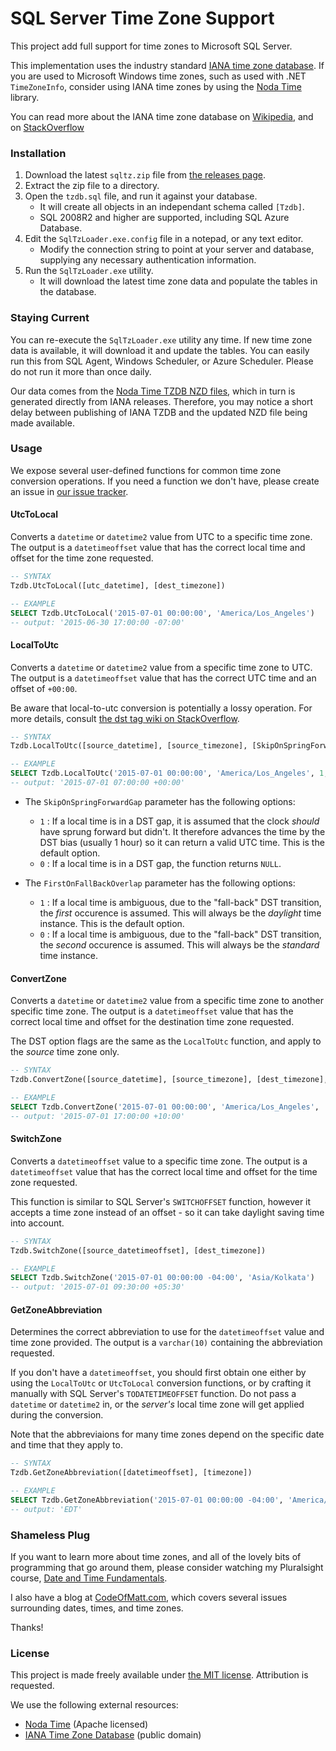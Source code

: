 # SQL Server Time Zone Support

This project add full support for time zones to Microsoft SQL Server.

This implementation uses the industry standard [IANA time zone database][1].  If you are used to Microsoft Windows time zones, such as used with .NET `TimeZoneInfo`, consider using IANA time zones by using the [Noda Time][2] library.

You can read more about the IANA time zone database on [Wikipedia][3], and on [StackOverflow][4]

### Installation

1. Download the latest `sqltz.zip` file from [the releases page][5].
2. Extract the zip file to a directory.
3. Open the `tzdb.sql` file, and run it against your database.
   - It will create all objects in an independant schema called `[Tzdb]`.
   - SQL 2008R2 and higher are supported, including SQL Azure Database.
4. Edit the `SqlTzLoader.exe.config` file in a notepad, or any text editor.
   - Modify the connection string to point at your server and database, supplying any necessary authentication information.
5. Run the `SqlTzLoader.exe` utility.
   - It will download the latest time zone data and populate the tables in the database.

### Staying Current

You can re-execute the `SqlTzLoader.exe` utility any time.  If new time zone data is available, it will download it and update the tables.  You can easily run this from SQL Agent, Windows Scheduler, or Azure Scheduler.  Please do not run it more than once daily.

Our data comes from the [Noda Time TZDB NZD files][6], which in turn is generated directly from IANA releases.  Therefore, you may notice a short delay between publishing of IANA TZDB and the updated NZD file being made available.

### Usage

We expose several user-defined functions for common time zone conversion operations.  If you need a function we don't have, please create an issue in [our issue tracker][7].

#### UtcToLocal

Converts a `datetime` or `datetime2` value from UTC to a specific time zone.  The output is a `datetimeoffset` value that has the correct local time and offset for the time zone requested.

```sql
-- SYNTAX
Tzdb.UtcToLocal([utc_datetime], [dest_timezone])

-- EXAMPLE
SELECT Tzdb.UtcToLocal('2015-07-01 00:00:00', 'America/Los_Angeles')
-- output: '2015-06-30 17:00:00 -07:00'
```

#### LocalToUtc

Converts a `datetime` or `datetime2` value from a specific time zone to UTC.  The output is a `datetimeoffset` value that has the correct UTC time and an offset of `+00:00`.

Be aware that local-to-utc conversion is potentially a lossy operation.  For more details, consult [the dst tag wiki on StackOverflow][8].

```sql
-- SYNTAX
Tzdb.LocalToUtc([source_datetime], [source_timezone], [SkipOnSpringForwardGap], [FirstOnFallBackOverlap])

-- EXAMPLE
SELECT Tzdb.LocalToUtc('2015-07-01 00:00:00', 'America/Los_Angeles', 1, 1)
-- output: '2015-07-01 07:00:00 +00:00'
```

- The `SkipOnSpringForwardGap` parameter has the following options:
  - `1` : If a local time is in a DST gap, it is assumed that the clock *should* have sprung forward but didn't.  It therefore advances the time by the DST bias (usually 1 hour) so it can return a valid UTC time.  This is the default option.
  - `0` : If a local time is in a DST gap, the function returns `NULL`.

- The `FirstOnFallBackOverlap` parameter has the following options:
  - `1` : If a local time is ambiguous, due to the "fall-back" DST transition, the *first* occurence is assumed.  This will always be the *daylight* time instance.  This is the default option.
  - `0` : If a local time is ambiguous, due to the "fall-back" DST transition, the *second* occurence is assumed.  This will always be the *standard* time instance.


#### ConvertZone

Converts a `datetime` or `datetime2` value from a specific time zone to another specific time zone.  The output is a `datetimeoffset` value that has the correct local time and offset for the destination time zone requested.

The DST option flags are the same as the `LocalToUtc` function, and apply to the *source* time zone only.

```sql
-- SYNTAX
Tzdb.ConvertZone([source_datetime], [source_timezone], [dest_timezone], [SkipOnSpringForwardGap], [FirstOnFallBackOverlap])

-- EXAMPLE
SELECT Tzdb.ConvertZone('2015-07-01 00:00:00', 'America/Los_Angeles', 'Australia/Sydney', 1, 1)
-- output: '2015-07-01 17:00:00 +10:00'
```

#### SwitchZone

Converts a `datetimeoffset` value to a specific time zone.  The output is a `datetimeoffset` value that has the correct local time and offset for the time zone requested.

This function is similar to SQL Server's `SWITCHOFFSET` function, however it accepts a time zone instead of an offset - so it can take daylight saving time into account.

```sql
-- SYNTAX
Tzdb.SwitchZone([source_datetimeoffset], [dest_timezone])

-- EXAMPLE
SELECT Tzdb.SwitchZone('2015-07-01 00:00:00 -04:00', 'Asia/Kolkata')
-- output: '2015-07-01 09:30:00 +05:30'
```

#### GetZoneAbbreviation

Determines the correct abbreviation to use for the `datetimeoffset` value and time zone provided.  The output is a `varchar(10)` containing the abbreviation requested.

If you don't have a `datetimeoffset`, you should first obtain one either by using the `LocalToUtc` or `UtcToLocal` conversion functions, or by crafting it manually with SQL Server's `TODATETIMEOFFSET` function.  Do not pass a `datetime` or `datetime2` in, or the *server's* local time zone will get applied during the conversion.

Note that the abbreviaions for many time zones depend on the specific date and time that they apply to.

```sql
-- SYNTAX
Tzdb.GetZoneAbbreviation([datetimeoffset], [timezone])

-- EXAMPLE
SELECT Tzdb.GetZoneAbbreviation('2015-07-01 00:00:00 -04:00', 'America/New_York')
-- output: 'EDT'
```

### Shameless Plug

If you want to learn more about time zones, and all of the lovely bits of programming that go around them, please consider watching my Pluralsight course, [Date and Time Fundamentals][9].

I also have a blog at [CodeOfMatt.com][10], which covers several issues surrounding dates, times, and time zones.

Thanks!

### License

This project is made freely available under [the MIT license][10].  Attribution is requested.

We use the following external resources:

- [Noda Time][2] (Apache licensed)
- [IANA Time Zone Database][1] (public domain)

[1]: http://www.iana.org/time-zones
[2]: http://nodatime.org
[3]: http://en.wikipedia.org/wiki/Tz_database
[4]: http://stackoverflow.com/tags/timezone/info
[5]: https://github.com/mj1856/SqlServerTimeZoneSupport/releases
[6]: http://nodatime.org/tzdb/
[7]: https://github.com/mj1856/SqlServerTimeZoneSupport/issues
[8]: http://stackoverflow.com/tags/dst/info
[9]: http://www.pluralsight.com/courses/date-time-fundamentals
[10]: http://codeofmatt.com
[11]: https://github.com/mj1856/SqlServerTimeZoneSupport/blob/master/LICENSE
